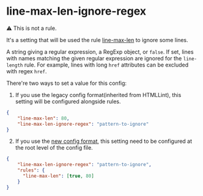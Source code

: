 # line-max-len-ignore-regex

⚠ This is not a rule.

It's a setting that will be used the rule [line-max-len](../line-max-len/README.md) to ignore some lines.

A string giving a regular expression, a RegExp object, or `false`. If set, lines with names matching the given regular expression are ignored for the `line-length` rule. For example, lines with long `href` attributes can be excluded with regex `href`.

There're two ways to set a value for this config:

1. If you use the legacy config format(inherited from HTMLLint), this setting will be configured alongside rules.

  ```json
  {
      "line-max-len": 80,
      "line-max-len-ignore-regex": "pattern-to-ignore"
  }
  ```

2. If you use the [new config format](../../../../../doc/docs/user-guide/configuration.md), this setting need to be configured at the root level of the config file.

  ```json
  {
      "line-max-len-ignore-regex": "pattern-to-ignore",
      "rules": {
        "line-max-len": [true, 80]
      }
  }
  ```
